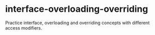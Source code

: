 # interface-overloading-overriding
Practice interface, overloading and overriding concepts with different access modifiers.
